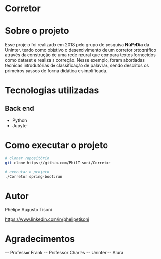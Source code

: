 # Corretor




# Sobre o projeto

Esse projeto foi realizado em 2018 pelo grupo de pesquisa **NúPeDia** da [Uninter](https://www.uninter.com "Site Uninter"), tendo como objetivo o desenolvimento de um corretor ortográfico através da construção de uma rede neural que compara textos fornecidos como dataset e realiza a correção. Nesse exemplo, foram abordadas técnicas introdutórias de classificação de palavras, sendo descritos os primeiros passos de forma didática e simplificada.

# Tecnologias utilizadas
## Back end
- Python
- Jupyter

# Como executar o projeto

```bash
# clonar repositório
git clone https://github.com/PhilTisoni/Corretor

# executar o projeto
./Corretor spring-boot:run
```

# Autor

Phelipe Augusto Tisoni

https://www.linkedin.com/in/phelipetisoni

# Agradecimentos

-- Professor Frank
-- Professor Charles
-- Uninter
-- Alura


